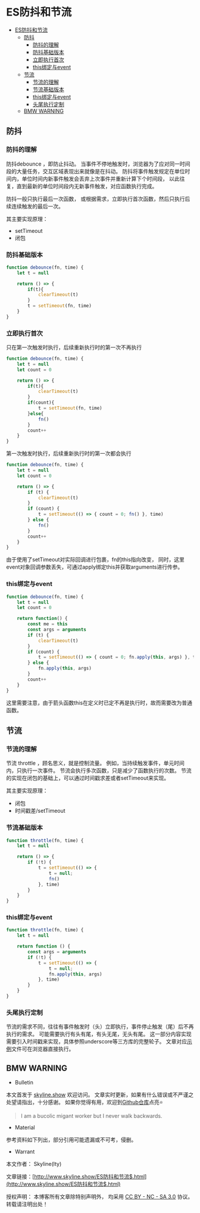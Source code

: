 # ES防抖和节流

<!-- @import "[TOC]" {cmd="toc" depthFrom=1 depthTo=6 orderedList=false} -->

<!-- code_chunk_output -->

- [ES防抖和节流](#es防抖和节流)
  - [防抖](#防抖)
    - [防抖的理解](#防抖的理解)
    - [防抖基础版本](#防抖基础版本)
    - [立即执行首次](#立即执行首次)
    - [this绑定与event](#this绑定与event)
  - [节流](#节流)
    - [节流的理解](#节流的理解)
    - [节流基础版本](#节流基础版本)
    - [this绑定与event](#this绑定与event-1)
    - [头尾执行定制](#头尾执行定制)
  - [BMW WARNING](#bmw-warning)

<!-- /code_chunk_output -->

## 防抖

### 防抖的理解

防抖debounce ，即防止抖动。
当事件不停地触发时，浏览器为了应对同一时间段的大量任务，交互区域表现出来就像是在抖动。
防抖将事件触发规定在单位时间内，单位时间内新事件触发会丢弃上次事件并重新计算下个时间段，
以此往复，直到最新的单位时间段内无新事件触发，对应函数执行完成。

防抖一般只执行最后一次函数，
或根据需求，立即执行首次函数，然后只执行后续连续触发的最后一次。

其主要实现原理：

* setTimeout
* 闭包

### 防抖基础版本

```jsx
function debounce(fn, time) {
    let t = null

    return () => {
        if(t){
            clearTimeout(t)
        }
        t = setTimeout(fn, time)
    }
}
```

### 立即执行首次

只在第一次触发时执行，后续重新执行时的第一次不再执行

```jsx
function debounce(fn, time) {
    let t = null
    let count = 0

    return () => {
        if(t){
            clearTimeout(t)
        }
        if(count){
            t = setTimeout(fn, time)
        }else{
            fn()
        }
        count++
    }
}
```

第一次触发时执行，后续重新执行时的第一次都会执行

```jsx
function debounce(fn, time) {
    let t = null
    let count = 0

    return () => {
        if (t) {
            clearTimeout(t)
        }
        if (count) {
            t = setTimeout(() => { count = 0; fn() }, time)
        } else {
            fn()
        }
        count++
    }
}
```

由于使用了setTimeout对实际回调进行包裹，fn的this指向改变，
同时，这里event对象回调参数丢失，可通过apply绑定this并获取arguments进行传参。

### this绑定与event

```jsx
function debounce(fn, time) {
    let t = null
    let count = 0

    return function() {
        const me = this
        const args = arguments
        if (t) {
            clearTimeout(t)
        }
        if (count) {
            t = setTimeout(() => { count = 0; fn.apply(this, args) }, time)
        } else {
            fn.apply(this, args)
        }
        count++
    }
}
```

这里需要注意，由于箭头函数this在定义时已定不再是执行时，故而需要改为普通函数。

## 节流

### 节流的理解

节流 throttle ，顾名思义，就是控制流量。
例如，当持续触发事件，单元时间内，只执行一次事件。
节流会执行多次函数，只是减少了函数执行的次数。
节流的实现在闭包的基础上，可以通过时间戳求差或者setTimeout来实现。

其主要实现原理：

* 闭包
* 时间戳差/setTimeout

### 节流基础版本

```js
function throttle(fn, time) {
    let t = null

    return () => {
        if (!t) {
            t = setTimeout(() => {
                t = null;
                fn()
            }, time)
        }
    }
}
```

### this绑定与event

```jsx
function throttle(fn, time) {
    let t = null

    return function () {
        const args = arguments
        if (!t) {
            t = setTimeout(() => {
                t = null;
                fn.apply(this, args)
            }, time)
        }
    }
}
```

### 头尾执行定制

节流的需求不同，往往有事件触发时（头）立即执行，事件停止触发（尾）后不再执行的需求。
可能需要执行有头有尾，有头无尾，无头有尾。
这一部分内容实现需要引入时间戳来实现，具体参照underscore等三方库的完整轮子。
文章对应[示例](https://github.com/skylinety/Blog/blob/main/Demos/Major/HTML&CSS/CSS/Debounce_Throttle.html)文件可在浏览器直接执行。
## BMW WARNING

- Bulletin

本文首发于 [skyline.show](http://www.skyline.show) 欢迎访问。
文章实时更新，如果有什么错误或不严谨之处望请指出，十分感谢。
如果你觉得有用，欢迎到[Github仓库](https://github.com/skylinety/Blog)点亮⭐️


> I am a bucolic migant worker but I never walk backwards.

- Material

参考资料如下列出，部分引用可能遗漏或不可考，侵删。

>  

- Warrant

本文作者： Skyline(lty)

文章链接：[http://www.skyline.show/ES防抖和节流$.html](http://www.skyline.show/ES防抖和节流$.html)

授权声明： 本博客所有文章除特别声明外， 均采用 [CC BY - NC - SA 3.0](https://creativecommons.org/licenses/by-nc-sa/3.0/deed.zh) 协议。 转载请注明出处！

